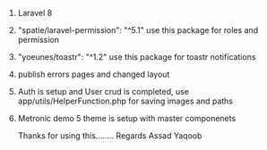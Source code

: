 1. Laravel 8
2. "spatie/laravel-permission": "^5.1" use this package for roles and permission
3. "yoeunes/toastr": "^1.2" use this package for toastr notifications
4. publish errors pages and changed layout
5. Auth is setup and User crud is completed, use app/utils/HelperFunction.php for saving images and paths
6. Metronic demo 5 theme is setup with master componenets


    Thanks for using this........
    Regards Assad Yaqoob
